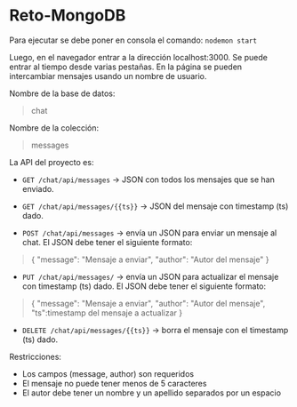 # Reto-MongoDB

Para ejecutar se debe poner en consola el comando: `nodemon start`

Luego, en el navegador entrar a la dirección localhost:3000. Se puede entrar al tiempo desde varias pestañas. En la página se pueden intercambiar mensajes usando un nombre de usuario.

Nombre de la base de datos: 

> chat

Nombre de la colección: 

> messages

La API del proyecto es:

* `GET /chat/api/messages` -> JSON con todos los mensajes que se han enviado.

* `GET /chat/api/messages/{{ts}}` -> JSON del mensaje con timestamp (ts) dado.

* `POST /chat/api/messages` -> envía un JSON para enviar un mensaje al chat. El JSON debe tener el siguiente formato:

> { "message": "Mensaje a enviar", "author": "Autor del mensaje" }

* `PUT /chat/api/messages/` -> envía un JSON para actualizar el mensaje con timestamp (ts) dado. El JSON debe tener el siguiente formato:

> { "message": "Mensaje a enviar", "author": "Autor del mensaje", "ts":timestamp del mensaje a actualizar }

* `DELETE /chat/api/messages/{{ts}}` -> borra el mensaje con el timestamp (ts) dado.

Restricciones:

* Los campos (message, author) son requeridos
* El mensaje no puede tener menos de 5 caracteres
* El autor debe tener un nombre y un apellido separados por un espacio
